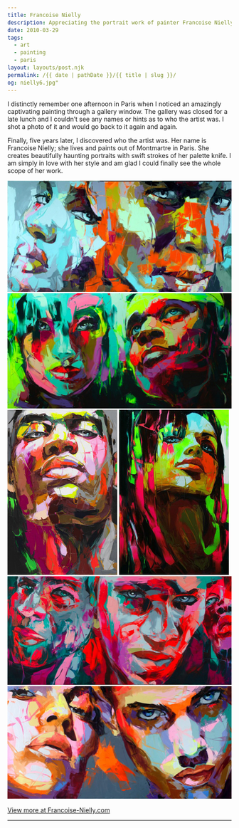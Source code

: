 ```yaml
---
title: Francoise Nielly
description: Appreciating the portrait work of painter Francoise Nielly.
date: 2010-03-29
tags: 
  - art
  - painting
  - paris
layout: layouts/post.njk
permalink: /{{ date | pathDate }}/{{ title | slug }}/
og: nielly6.jpg"
---
```


I distinctly remember one afternoon in Paris when I noticed an amazingly captivating painting through a gallery window. The gallery was closed for a late lunch and I couldn’t see any names or hints as to who the artist was. I shot a photo of it and would go back to it again and again.

Finally, five years later, I discovered who the artist was. Her name is Francoise Nielly; she lives and paints out of Montmartre in Paris. She creates beautifully haunting portraits with swift strokes of her palette knife. I am simply in love with her style and am glad I could finally see the whole scope of her work.

<p>
  <img src="/img/nielly1.jpg" alt="" width="505" />
  <img src="/img/nielly2.jpg" alt="" width="505" />
  <img src="/img/nielly5.jpg" alt="" width="247" class="img-left" />
  <img src="/img/nielly6.jpg" alt="" width="247" />
  <img src="/img/nielly3.jpg" alt="" width="505" />
  <img src="/img/nielly4.jpg" alt="" width="505" />
</p>

<p class="learn-more">
  <a href="http://www.francoise-nielly.com/">View more at Francoise-Nielly.com</a>
</p>

---
